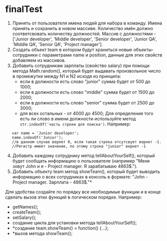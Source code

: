 # finalTest

1. Принять от пользователя имена людей для набора в команду. Имена принять и сохранить в новом массиве. Количество имён должно соответсвовать количеству должностей. Массив с должностями - ['Junior developer', 'Middle developer', 'Senior developer', 'Junior QA', 'Middle QA', 'Senior QA', 'Project manager'].
2. Создать объект team в котором будут храниться новые объекты-сотрудники с параметрами name и position, данные для этих свойств добавляем из массивов.
3. Добавить сотрудникам зарплаты (свойство salary) при помощи метода Math.random(), который будет выдавать произвольное число в промежутке между N1 и N2 исходя из принципа:
   - если в должности есть слово "junior" сумма будет от 500 до 1000;
   - если в должности есть слово "middle" сумма будет от 1500 до 2000;
   - если в должности есть слово "senior" сумма будет от 2500 до 3000;
   - для всех остальных - от 4000 до 4500;
Для определения того есть ли слово в имени должности используйте метод ```str.indexOf('часть строки для поиска')```. Например:
```
   var name = 'Junior developer';
   name.indexOf('Junior'); 
   //в данном случае вернет 0, если такая строка отсутсвует вернет -1. 
   //Регистр имеет значение, по этому строка "junior" вернет -1
```
4. Добавить каждому сотруднику метод tellAboutYourSelf(), который будет сообщать информацию о пользователе (например "Меня зовут John и я - Project manager. Я зарабатываю 4863$.").
5. Добавить объекту team метод showTeam(), который будет выводить информацию о всех сотрудниках в консоль в формате: "John - Project manager. Зарплата - 4863$."*

Для удобства создайте по порядку все необходимые функции и в конце сделать вызов этих функций в логическом порядке. Например:
   - getNames();
   - createTeam();
   - setSalary();
   - создание цикла для установки метода tellAboutYourSelf();
   - *создание team.showTeam() = function() {...};
   - *вызов метода showTeam();
